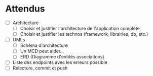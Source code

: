 # Attendus

- [ ] Architecture
  - [ ] Choisir et justifier l'architecture de l'application complète
  - [ ] Choisir et justifier les technos (framework, librairies, db, etc.)
- [ ] UMLs
  - [ ] Schéma d'architecture
  - [ ] Un MCD peut aider...
  - [ ] ERD (Diagramme d'entités associations)
- [ ] Liste des endpoints avec les erreurs possible
- [ ] Relecture, commit et push
